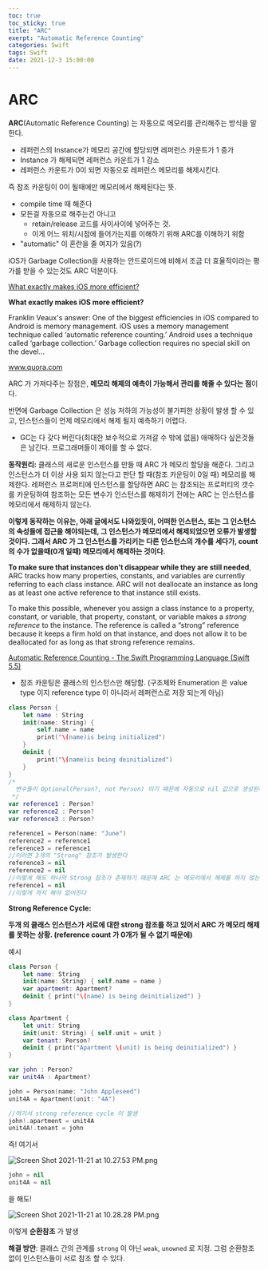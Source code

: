 ```yaml
---
toc: true
toc_sticky: true
title: "ARC"
exerpt: "Automatic Reference Counting"
categories: Swift
tags: Swift
date: 2021-12-3 15:00:00
---
```


# ARC

**ARC**(Automatic Reference Counting) 는 자동으로 메모리를 관리해주는 방식을 말한다.

- 레퍼런스의 Instance가 메모리 공간에 할당되면 레퍼런스 카운트가 1 증가
- Instance 가 해제되면 레퍼런스 카운트가 1 감소
- 레퍼런스 카운트가 0이 되면 자동으로 레퍼런스 메모리를 해제시킨다.

즉 참조 카운팅이 0이 될때에만 메모리에서 해제된다는 뜻.

- compile time 때 해준다
- 모든걸 자동으로 해주는건 아니고
    - retain/release 코드를 사이사이에 넣어주는 것.
    - 이게 어느 위치/시점에 들어가는지를 이해하기 위해 ARC를 이해하기 위함
- "automatic" 이 혼란을 줄 여지가 있음(?)

iOS가 Garbage Collection을 사용하는 안드로이드에 비해서 조금 더 효율적이라는 평가를 받을 수 있는것도 ARC 덕분이다.

[What exactly makes iOS more efficient?](https://www.quora.com/What-exactly-makes-iOS-more-efficient/answer/Franklin-Veaux)

**What exactly makes iOS more efficient?**

Franklin Veaux's answer: One of the biggest efficiencies in iOS compared to Android is memory management. iOS uses a memory management technique called ‘automatic reference counting.’ Android uses a technique called ‘garbage collection.’ Garbage collection requires no special skill on the devel...

www.quora.com

ARC 가 가져다주는 장점은, **메모리 해제의 예측이 가능해서 관리를 해줄 수 있다는 점**이다.

반면에 Garbage Collection 은 성능 저하의 가능성이 불가피한 상황이 발생 할 수 있고, 인스턴스들이 언제 메모리에서 해제 될지 예측하기 어렵다.

- GC는 다 갖다 버린다(최대한 보수적으로 가져갈 수 밖에 없음) 애매하다 싶은것들은 남긴다. 프로그래머들이 제이를 할 수 없다.

**동작원리:** 클래스의 새로운 인스턴스를 만들 때 ARC 가 메모리 할당을 해준다. 그리고 인스턴스가 더 이상 사용 되지 않는다고 판단 할 때(참조 카운팅이 0일 때) 메모리를 해제한다. 레퍼런스 프로퍼티에 인스턴스를 할당하면 ARC 는 참조되는 프로퍼티의 갯수를 카운팅하여 참조하는 모든 변수가 인스턴스를 해제하기 전에는 ARC 는 인스턴스를 메모리에서 해제하지 않는다.

**이렇게 동작하는 이유는, 아래 글에서도 나와있듯이, 어떠한 인스턴스, 또는 그 인스턴스의 속성들에 접근을 해야되는데, 그 인스턴스가 메모리에서 해제되었으면 오류가 발생할것이다. 그래서 ARC 가 그 인스턴스를 가리키는 다른 인스턴스의 개수를 세다가, count의 수가 없을때(0개 일때) 메모리에서 해제하는 것이다.**

**To make sure that instances don’t disappear while they are still needed**, ARC tracks how many properties, constants, and variables are currently referring to each class instance. ARC will not deallocate an instance as long as at least one active reference to that instance still exists.

To make this possible, whenever you assign a class instance to a property, constant, or variable, that property, constant, or variable makes a *strong reference* to the instance. The reference is called a “strong” reference because it keeps a firm hold on that instance, and does not allow it to be deallocated for as long as that strong reference remains.

[Automatic Reference Counting - The Swift Programming Language (Swift 5.5)](https://docs.swift.org/swift-book/LanguageGuide/AutomaticReferenceCounting.html)

- 참조 카운팅은 클래스의 인스턴스만 해당함. (구조체와 Enumeration 은 value type 이지 reference type 이 아니라서 레퍼런스로 저장 되는게 아님)

```swift
class Person {
    let name : String
    init(name: String) {
        self.name = name
        print("\(name)is being initialized")
    }
    deinit {
        print("\(name)is being deinitialized")
    }
}
/*
  변수들이 Optional(Person?, not Person) 이기 때문에 자동으로 nil 값으로 생성된다, 그래서 처음부터 Person 인스턴스를 참조 하지 않는다.
 */
var reference1 : Person?
var reference2 : Person?
var reference3 : Person?

reference1 = Person(name: "June")
reference2 = reference1
reference3 = reference1
//이러면 3개의 "Strong" 참조가 발생한다
reference3 = nil
reference2 = nil
//이렇게 해도 하나의 Strong 참조가 존재하기 때문에 ARC 는 메모리에서 해제를 하지 않는것이다
reference1 = nil
//이렇게 까지 해야 없어진다
```

**Strong Reference Cycle:**

**두개 의 클래스 인스턴스가 서로에 대한 strong 참조를 하고 있어서 ARC 가 메모리 해제를 못하는 상황. (reference count 가 0개가 될 수 없기 때문에)**

예시

```swift
class Person {
    let name: String
    init(name: String) { self.name = name }
    var apartment: Apartment?
    deinit { print("\(name) is being deinitialized") }
}

class Apartment {
    let unit: String
    init(unit: String) { self.unit = unit }
    var tenant: Person?
    deinit { print("Apartment \(unit) is being deinitialized") }
}

var john : Person?
var unit4A : Apartment?

john = Person(name: "John Appleseed")
unit4A = Apartment(unit: "4A")

//여기서 strong reference cycle 이 발생
john!.apartment = unit4A
unit4A!.tenant = john
```

즉! 여기서

![Screen Shot 2021-11-21 at 10.27.53 PM.png](https://s3-us-west-2.amazonaws.com/secure.notion-static.com/91fb6b41-82d7-4c47-be20-1c913f04288c/Screen_Shot_2021-11-21_at_10.27.53_PM.png)

```swift
john = nil
unit4A = nil
```

을 해도!

![Screen Shot 2021-11-21 at 10.28.28 PM.png](https://s3-us-west-2.amazonaws.com/secure.notion-static.com/daca95c1-1018-44ab-8514-b67aef0ce3d6/Screen_Shot_2021-11-21_at_10.28.28_PM.png)

이렇게 **순환참조** 가 발생

**해결 방안**: 클래스 간의 관계를 `strong` 이 아닌 `weak`, `unowned` 로 지정. 그럼 순환참조 없이 인스턴스들이 서로 참조 할 수 있다.